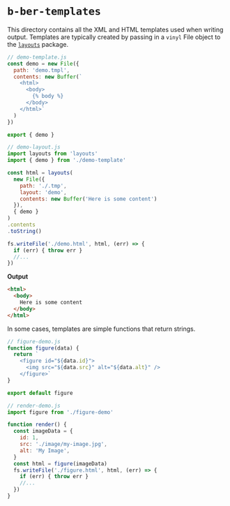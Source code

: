 # `b-ber-templates`

This directory contains all the XML and HTML templates used when writing output. Templates are typically created by passing in a `vinyl` File object to the [`layouts`](https://www.npmjs.com/package/layouts) package.

```js
// demo-template.js
const demo = new File({
  path: 'demo.tmpl',
  contents: new Buffer(`
    <html>
      <body>
        {% body %}
      </body>
    </html>`
  )
})

export { demo }
```

```js
// demo-layout.js
import layouts from 'layouts'
import { demo } from './demo-template'

const html = layouts(
  new File({
    path: './.tmp',
    layout: 'demo',
    contents: new Buffer('Here is some content')
  }),
  { demo }
)
.contents
.toString()

fs.writeFile('./demo.html', html, (err) => {
  if (err) { throw err }
  //...
})
```

**Output**

```html
<html>
  <body>
    Here is some content
  </body>
</html>
```

In some cases, templates are simple functions that return strings.

```js
// figure-demo.js
function figure(data) {
  return `
    <figure id="${data.id}">
      <img src="${data.src}" alt="${data.alt}" />
    </figure>`
}

export default figure
```

```js
// render-demo.js
import figure from './figure-demo'

function render() {
  const imageData = {
    id: 1,
    src: './image/my-image.jpg',
    alt: 'My Image',
  }
  const html = figure(imageData)
  fs.writeFile('./figure.html', html, (err) => {
    if (err) { throw err }
    //...
  })
}
```
